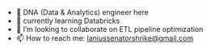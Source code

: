 - 👋 DNA (Data & Analytics) engineer here  
- 🌱 currently learning Databricks
- 💞️ I’m looking to collaborate on ETL pipeline optimization
- 📫 How to reach me: laniussenatorshrike@gmail.com

<!---
LaniusSenatorShrike/LaniusSenatorShrike is a ✨ special ✨ repository because its `README.md` (this file) appears on your GitHub profile.
You can click the Preview link to take a look at your changes.
--->
